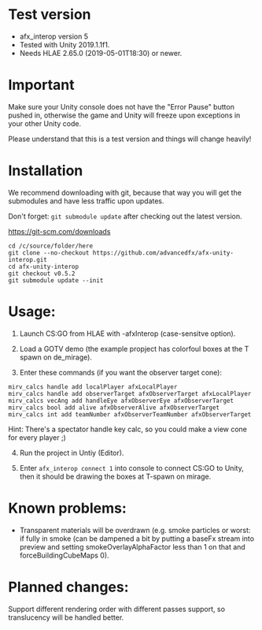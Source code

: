 # Test version

- afx_interop version 5
- Tested with Unity 2019.1.1f1.
- Needs HLAE 2.65.0 (2019-05-01T18:30) or newer.

# Important

Make sure your Unity console does not have the "Error Pause" button pushed in, otherwise the game and Unity will freeze upon exceptions in your other Unity code.

Please understand that this is a test version and things will change heavily!

# Installation

We recommend downloading with git, because that way you will get the submodules and have less traffic upon updates.

Don't forget: `git submodule update` after checking out the latest version.

https://git-scm.com/downloads

```
cd /c/source/folder/here
git clone --no-checkout https://github.com/advancedfx/afx-unity-interop.git
cd afx-unity-interop
git checkout v0.5.2
git submodule update --init
```

# Usage:

1) Launch CS:GO from HLAE with -afxInterop (case-sensitve option).

2) Load a GOTV demo (the example propject has colorfoul boxes at the T spawn on de_mirage).

3) Enter these commands (if you want the observer target cone):  
```
mirv_calcs handle add localPlayer afxLocalPlayer
mirv_calcs handle add observerTarget afxObserverTarget afxLocalPlayer
mirv_calcs vecAng add handleEye afxObserverEye afxObserverTarget
mirv_calcs bool add alive afxObserverAlive afxObserverTarget
mirv_calcs int add teamNumber afxObserverTeamNumber afxObserverTarget
```  
Hint: There's a spectator handle key calc, so you could make a view cone for every player ;)

4) Run the project in Untiy (Editor).

5) Enter `afx_interop connect 1` into console to connect CS:GO to Unity, then it should be drawing the boxes at T-spawn on mirage.

# Known problems:

- Transparent materials will be overdrawn (e.g. smoke particles or worst: if fully in smoke (can be dampened a bit by putting a baseFx stream into preview and setting smokeOverlayAlphaFactor less than 1 on that and forceBuildingCubeMaps 0).

# Planned changes:

Support different rendering order with different passes support, so translucency will be handled better.
